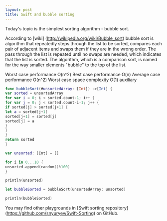 ```yaml
---
layout: post
title: Swift and bubble sorting
---
```


Today's topic is the simplest sorting algorithm - bubble sort. 

According to [wiki] (http://wikipedia.org/wiki/Bubble_sort) bubble sort is algorithm that repeatedly steps through the list to be sorted, compares each pair of adjacent items and swaps them if they are in the wrong order. The pass through the list is repeated until no swaps are needed, which indicates that the list is sorted. The algorithm, which is a comparison sort, is named for the way smaller elements "bubble" to the top of the list. 

Worst case performance O(n^2)
Best case performance	O(n)
Average case performance O(n^2)
Worst case space complexity O(1) auxiliary


``` swift
func bubbleSort(#unsortedArray: [Int]) ->[Int] {
var sorted = unsortedArray
for var i = 0; i < sorted.count-1; i++ {
for var j = 0; j < sorted.count-i-1; j++ {
if sorted[j] > sorted[j+1] {
let a = sorted[j+1]
sorted[j+1] = sorted[j]
sorted[j] = a
}
}
}
return sorted
}

var unsorted: [Int] = []

for i in 0...10 {
unsorted.append(random()%100)
}

println(unsorted)

let bubbleSorted = bubbleSort(unsortedArray: unsorted)

println(bubbleSorted)
```

You may find other playgrounds in [Swift sorting repository] (https://github.com/snyuryev/Swift-Sorting) on GitHub.